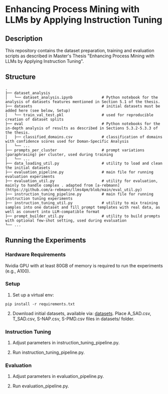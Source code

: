 # Enhancing Process Mining with LLMs by Applying Instruction Tuning

## Description
This repository contains the dataset preparation, training and evaluation scripts as described in Master's Thesis "Enhancing Process Mining with LLMs by Applying Instruction Tuning".

## Structure
```
.
├── dataset_analysis                        
│   └── dataset_analysis.ipynb             # Python notebook for the analysis of datasets features mentioned in Section 5.1 of the thesis.
├── datasets                               # initial datasets must be added here (see below, Setup)
│   └── train_val_test.pkl                 # used for reproducible creation of dataset splits
├── eval                                   # Python notebooks for the in-depth analysis of results as described in Sections 5.3.2-5.3.3 of the thesis.
│   ├── classified_domains.csv             # classification of domains with confidence scores used for Doman-Specific Analysis
│   └── ... 
├── prompts_per_cluster                    # prompt variations (paraphrasing) per cluster, used during training
│   └── ... 
├── data_loading_util.py                   # utility to load and clean the initial datasets
├── evaluation_pipeline.py                 # main file for running evaluation experiments
├── evaluation_util.py                     # utility for evaluation, mainly to handle complex . adapted from [a-rebmann](https://github.com/a-rebmann/llms4pm/blob/main/eval_util.py)
├── instruction_tuning_pipeline.py         # main file for running instruction tuning experiments
├── instruction_tuning_util.py             # utility to mix training samples into one dataset and fill prompt templates with real data, as well as convert into LLM-compatible format
├── prompt_builder_util.py                 # utility to build prompts with optional few-shot setting, used during evaluation
└── ...
```

## Running the Experiments

### Hardware Requirements
Nvidia GPU with at least 80GB of memory is required to run the experiments (e.g., A100).

### Setup 

1. Set up a virtual env:

```shell
pip install -r requirements.txt
```

2. Download initial datasets, available via: [datasets](https://zenodo.org/records/14273161). Place A_SAD.csv, T_SAD.csv, S-NAP.csv, S-PMD.csv files in datasets/ folder.

### Instruction Tuning

1. Adjust parameters in instruction_tuning_pipeline.py.

2. Run instruction_tuning_pipeline.py.

### Evaluation

1. Adjust parameters in evaluation_pipeline.py.

2. Run evaluation_pipeline.py.
